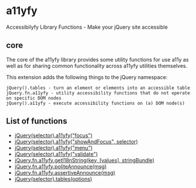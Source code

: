 # a11yfy

Accessibilyfy Library Functions - Make your jQuery site accessible

## core

The core of the a11yfy library provides some utility functions for use a11y as well as for sharing common functionality across a11yfy utilities themselves.

This extension adds the following things to the jQuery namespace:

    jQuery().tables - turn an element or elements into an accessible table
    jQuery.fn.a11yfy - utility accessibility functions that do not operate on specific DOM nodes
    jQuery().a11yfy - execute accessibility functions on (a) DOM node(s)

## List of functions

* [jQuery(selector).a11yfy("focus")](a11yfy.md#focus)
* [jQuery(selector).a11yfy("showAndFocus", selector)](a11yfy.md#showandfocus)
* [jQuery(selector).a11yfy("menu")](a11yfy.md#menu)
* [jQuery(selector).a11yfy("validate")](validate.md)
* [jQuery.fn.a11yfy.getI18nString(key, [values], stringBundle)](i18n.md)
* [jQuery.fn.a11yfy.politeAnnounce(msg)](announce.md#jqueryfna11yfypoliteannounce)
* [jQuery.fn.a11yfy.assertiveAnnounce(msg)](announce.md#jqueryfna11yfyassertiveannounce)
* [jQuery(selector).tables(options)](tables.md)

